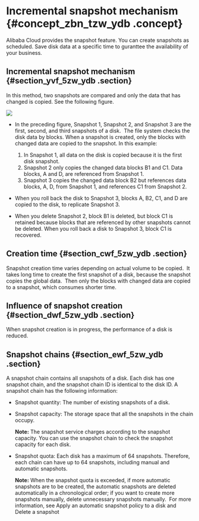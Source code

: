 # Incremental snapshot mechanism {#concept_zbn_tzw_ydb .concept}

Alibaba Cloud provides the snapshot feature. You can create snapshots as scheduled. Save disk data at a specific time to guranttee the availability of your business. 

## Incremental snapshot mechanism {#section_yvf_5zw_ydb .section}

In this method, two snapshots are compared and only the data that has changed is copied. See the following figure.

![](http://static-aliyun-doc.oss-cn-hangzhou.aliyuncs.com/assets/img/9575/5243_en-US.jpg)

-   In the preceding figure, Snapshot 1, Snapshot 2, and Snapshot 3 are the first, second, and third snapshots of a disk.  The file system checks the disk data by blocks. When a snapshot is created, only the blocks with changed data are copied to the snapshot. In this example:

    1.  In Snapshot 1, all data on the disk is copied because it is the first disk snapshot.
    2.  Snapshot 2 only copies the changed data blocks B1 and C1. Data blocks, A and D, are referenced from Snapshot 1.
    3.  Snapshot 3 copies the changed data block B2 but references data blocks, A, D, from Snapshot 1, and references C1 from Snapshot 2.
-   When you roll back the disk to Snapshot 3, blocks A, B2, C1, and D are copied to the disk, to replicate Snapshot 3.

-   When you delete Snapshot 2, block B1 is deleted, but block C1 is retained because blocks that are referenced by other snapshots cannot be deleted. When you roll back a disk to Snapshot 3, block C1 is recovered.


## Creation time {#section_cwf_5zw_ydb .section}

Snapshot creation time varies depending on actual volume to be copied.  It takes long time to create the first snapshot of a disk, because the snapshot copies the global data.  Then only the blocks with changed data are copied to a snapshot, which consumes shorter time.

## Influence of snapshot creation {#section_dwf_5zw_ydb .section}

When snapshot creation is in progress, the performance of a disk is reduced.

## Snapshot chains {#section_ewf_5zw_ydb .section}

A snapshot chain contains all snapshots of a disk. Each disk has one snapshot chain, and the snapshot chain ID is identical to the disk ID. A snapshot chain has the following information:

-   Snapshot quantity: The number of existing snapshots of a disk.

-   Snapshot capacity: The storage space that all the snapshots in the chain occupy.

    **Note:** The snapshot service charges according to the snapshot capacity. You can use the snapshot chain to check the snapshot capacity for each disk.

-   Snapshot quota: Each disk has a maximum of 64 snapshots. Therefore, each chain can have up to 64 snapshots, including manual and automatic snapshots.

    **Note:** When the snapshot quota is exceeded, if more automatic snapshots are to be created, the automatic snapshots are deleted automatically in a chronological order; if you want to create more snapshots manually, delete unnecessary snapshots manually.  For more information, see Apply an automatic snapshot policy to a disk and Delete a snapshot


